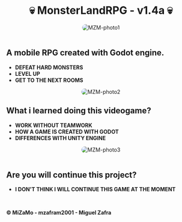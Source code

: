 <h1 align="center">💀 MonsterLandRPG - v1.4a 💀</h1>
 <div align="center">
    <img alt="MZM-photo1" style="border-radius:50px;" src="https://i.imgur.com/HSq3FN9.png">
  </div>
  <br>
<div>
  <h2>A mobile RPG created with Godot engine.</h2>
  <ul>
    <b><li>DEFEAT HARD MONSTERS</li></b>
    <b><li>LEVEL UP</li></b>
    <b><li>GET TO THE NEXT ROOMS</li></b>
  </ul>
</div>
<div align="center">
    <img alt="MZM-photo2" style="border-radius:50px;" src="https://i.imgur.com/Nj54dHU.png">
  </div>
  <div>
  <h2>What i learned doing this videogame?</h2>
  <ul>
    <b><li>WORK WITHOUT TEAMWORK</li></b>
    <b><li>HOW A GAME IS CREATED WITH GODOT</li></b>
    <b><li>DIFFERENCES WITH UNITY ENGINE</li></b>
  </ul>
</div>
<div>
  <div align="center">
    <img alt="MZM-photo3" style="border-radius:50px;" src="https://i.imgur.com/ooZVMWZ.png">
  </div>
  <br>
  <h2>Are you will continue this project?</h2>
 <ul>
    <b><li>I DON'T THINK I WILL CONTINUE THIS GAME AT THE MOMENT</li></b>
 </ul>
 <br>
       <b><p>© MiZaMo - mzafram2001 - Miguel Zafra</p></b>
  </div>
 
